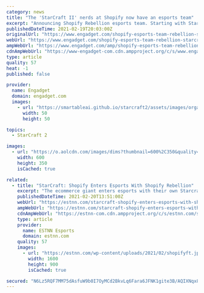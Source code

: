 ```yaml
---
category: news
title: "The 'StarCraft II' nerds at Shopify now have an esports team"
excerpt: "Announcing Shopify Rebellion esports team. Starting with Starcraft2 because of course we do. 🛒❤️🕹️  The company might expand to other games in the near future, according to esports and gaming consultant Rod Breslau,"
publishedDateTime: 2021-02-19T20:03:00Z
originalUrl: "https://www.engadget.com/shopify-esports-team-rebellion-starcraft-ii-200229373.html"
webUrl: "https://www.engadget.com/shopify-esports-team-rebellion-starcraft-ii-200229373.html"
ampWebUrl: "https://www.engadget.com/amp/shopify-esports-team-rebellion-starcraft-ii-200229373.html"
cdnAmpWebUrl: "https://www-engadget-com.cdn.ampproject.org/c/s/www.engadget.com/amp/shopify-esports-team-rebellion-starcraft-ii-200229373.html"
type: article
quality: 57
heat: -1
published: false

provider:
  name: Engadget
  domain: engadget.com
  images:
    - url: "https://smartableai.github.io/starcraft2/assets/images/organizations/engadget.com-50x50.jpg"
      width: 50
      height: 50

topics:
  - StarCraft 2

images:
  - url: "https://o.aolcdn.com/images/dims?thumbnail=600%2C350&quality=95&image_uri=https%3A%2F%2Fs.yimg.com%2Fos%2Fcreatr-uploaded-images%2F2021-02%2Fcd8e17c0-72e9-11eb-b65f-249f2e3da978&client=amp-blogside-v2&signature=19e4066736a38825c0e889532e8cd5df3e4eeed1"
    width: 600
    height: 350
    isCached: true

related:
  - title: "StarCraft: Shopify Enters Esports With Shopify Rebellion"
    excerpt: "The ecommerce giant enters esports with their own Starcraft 2 roster. Canadian ecommerce giant Shopify announced their interest in"
    publishedDateTime: 2021-02-20T13:51:00Z
    webUrl: "https://estnn.com/starcraft-shopify-enters-esports-with-shopify-rebellion/"
    ampWebUrl: "https://estnn.com/starcraft-shopify-enters-esports-with-shopify-rebellion/amp/"
    cdnAmpWebUrl: "https://estnn-com.cdn.ampproject.org/c/s/estnn.com/starcraft-shopify-enters-esports-with-shopify-rebellion/amp/"
    type: article
    provider:
      name: ESTNN Esports
      domain: estnn.com
    quality: 57
    images:
      - url: "https://estnn.com/wp-content/uploads/2021/02/shopifyft.jpg"
        width: 1600
        height: 900
        isCached: true

secured: "N6Lz5RQF7MM75dAsfuW9b0I7OyMCd2BkvLq6Fara6JFNK1gite3B/AQIXNqx8JBFBBYbnlLXPEc74Yd3fbSKQinGHzOOuJj1/LDV73Gf5QULRUymkxmG4A13rK1q8wz64vMgAjHqPzxdZeK/lvFc3z2D2rE8NEG60Iw+tlSgNLWhEgHlNGWxeveVxzUBkH7RAGRSh4YJ7zCGVqX3hX7ELuXwiSTZEVRNepiRYBfyxX1HWzcvWezo/VTM39oloUQIRQYTx9M1TEilRh8jSW1dGnCysDsutdlMKjKS3wo4pCmP/7LTZlfBLSHVHlJHDLgahtCE/Q9AjBZBPh2yE9tLzTest+D8Fmp9D/v9D+wsKfM=;GtsqdduyvtifplSYTyCOoA=="
---
```


